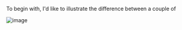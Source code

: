 To begin with, I'd like to illustrate the difference between a couple of 

![image](Users\night\Downloads\virgin_v_chad.jpg)
